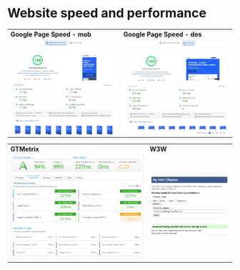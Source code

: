 # Website speed and performance

<table>
       <tr>
         <td><b>Google Page Speed - mob</b></td>
         <td><b>Google Page Speed - des</b></td>
      </tr>
   <tr>
      <td>
         <img src="./src/img/md/pagespeed__mob.png" alt="Картинка мобильного" title="Картинка" />
      </td>
      <td>
         <img src="./src/img/md/pagespeed__des-1.png" alt="Картинка компьютера" title="Картинка" />
      </td>
   </tr>
</table>

<table>
   <tr>
      <td><b>GTMetrix</b></td>
      <td><b>W3W</b></td>
   </tr>
   <tr>
      <td>
         <img src="./src/img/md/GTmetrix.png" alt="Картинка" />
      </td>
      <td>
         <img src="./src/img/md/w3w.jpg" alt="Картинка" />
      </td>
   </tr>
</table>
